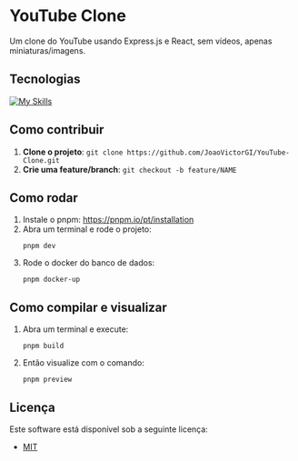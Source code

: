 # YouTube Clone

Um clone do YouTube usando Express.js e React, sem vídeos, apenas miniaturas/imagens.

## Tecnologias

[![My Skills](https://skillicons.dev/icons?i=ts,css,materialui,pnpm,react,vite,nodejs,express,docker,mysql)](https://skillicons.dev)

## Como contribuir

1. **Clone o projeto**: `git clone https://github.com/JoaoVictorGI/YouTube-Clone.git`
2. **Crie uma feature/branch**: `git checkout -b feature/NAME`

## Como rodar

1. Instale o pnpm: https://pnpm.io/pt/installation
2. Abra um terminal e rode o projeto:
   ```shell
   pnpm dev
   ```
3. Rode o docker do banco de dados:
   ```shell
   pnpm docker-up
   ```

## Como compilar e visualizar

1. Abra um terminal e execute:
   ```shell
   pnpm build
   ```
2. Então visualize com o comando:
   ```shell
   pnpm preview
   ```

## Licença

Este software está disponível sob a seguinte licença:

- [MIT](https://www.tldrlegal.com/license/mit-license)
